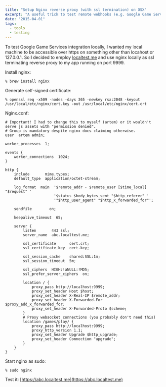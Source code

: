 ```yaml
---
title: "Setup Nginx reverse proxy (with ssl termination) on OSX"
excerpt: "A useful trick to test remote webhooks (e.g. Google Game Services)."
date: "2015-04-01"
tags:
  - tools
  - testing
---
```


To test Google Game Services integration locally, I wanted my local machine to be accessible over https on something other than locahost or 127.0.0.1. So I decided to employ [localtest.me](http://readme.localtest.me/) and use nginx locally as ssl terminating reverse proxy to my app running on port 9999.

Install nginx:

    % brew install nginx

Generate self-signed certificate:

    % openssl req -x509 -nodes -days 365 -newkey rsa:2048 -keyout /usr/local/etc/nginx/cert.key -out /usr/local/etc/nginx/cert.crt

Nginx.conf:

    # Important! I had to change this to myself (artem) or it wouldn't serve js assets with "permission denied".
    # Group is mandatory despite nginx docs claiming otherwise.
    user  artem admin;
    
    worker_processes  1;
    
    events {
        worker_connections  1024;
    }
    
    http {
        include       mime.types;
        default_type  application/octet-stream;
    
        log_format  main  '$remote_addr - $remote_user [$time_local] "$request" '
                          '$status $body_bytes_sent "$http_referer" '
                          '"$http_user_agent" "$http_x_forwarded_for"';
    
        sendfile        on;
    
        keepalive_timeout  65;
    
        server {
            listen       443 ssl;
            server_name  abc.localtest.me;
    
            ssl_certificate      cert.crt;
            ssl_certificate_key  cert.key;
    
            ssl_session_cache    shared:SSL:1m;
            ssl_session_timeout  5m;
    
            ssl_ciphers  HIGH:!aNULL:!MD5;
            ssl_prefer_server_ciphers  on;
    
            location / {
                proxy_pass http://localhost:9999;
                proxy_set_header Host $host;
                proxy_set_header X-Real-IP $remote_addr;
                proxy_set_header X-Forwarded-For $proxy_add_x_forwarded_for;
                proxy_set_header X-Forwarded-Proto $scheme;
            }
            # Proxy websocket connections (you probably don't need this)
            location /games/play/ {
                proxy_pass http://localhost:9999;
                proxy_http_version 1.1;
                proxy_set_header Upgrade $http_upgrade;
                proxy_set_header Connection "upgrade";
            }
        }
    }

Start nginx as sudo:

    % sudo nginx

Test it: [https://abc.localtest.me](https://abc.localtest.me)
